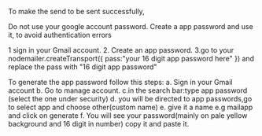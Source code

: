 To make the send to be sent successfully,

Do not use your google account password.
Create a app password and use it, to avoid authentication errors


1 sign in your Gmail account.
2. Create an app password.
3.go to your nodemailer.createTransport({
pass:"your 16 digit app password here"
}) and replace the pass with "16 digit app password"

To generate the app password follow this steps:
a. Sign in your Gmail account
b. Go to manage account.
c.in the search bar:type app password (select the one under security)
d. you will be directed to app passwords,go to select app and choose other(custom name)
e. give it a name e.g mailapp and click on generate
f. You will see your password(mainly on pale yellow background and 16 digit in number) copy it and paste it.
